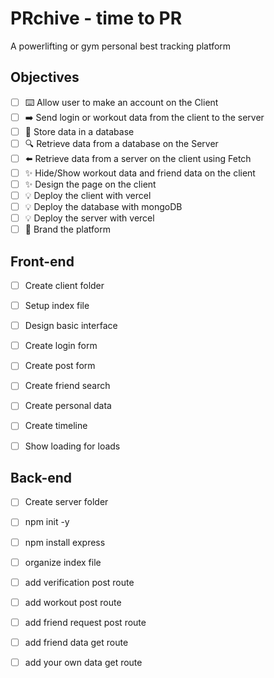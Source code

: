 # PRchive - time to PR
A powerlifting or gym personal best tracking platform

## Objectives

* [ ] ⌨️ Allow user to make an account on the Client
* [ ] ➡️ Send login or workout data from the client to the server
* [ ] 💾 Store data in a database
* [ ] 🔍 Retrieve data from a database on the Server
* [ ] ⬅️ Retrieve data from a server on the client using Fetch
* [ ] ✨ Hide/Show workout data and friend data on the client
* [ ] ✨ Design the page on the client
* [ ] 💡 Deploy the client with vercel
* [ ] 💡 Deploy the database with mongoDB
* [ ] 💡 Deploy the server with vercel
* [ ] 🎨 Brand the platform

## Front-end

* [ ] Create client folder
* [ ] Setup index file
* [ ] Design basic interface
* [ ] Create login form
* [ ] Create post form
* [ ] Create friend search
* [ ] Create personal data
* [ ] Create timeline
* [ ] Show loading for loads


## Back-end

* [ ] Create server folder
* [ ] npm init -y
* [ ] npm install express
* [ ] organize index file
* [ ] add verification post route
* [ ] add workout post route
* [ ] add friend request post route
* [ ] add friend data get route
* [ ] add your own data get route
 





